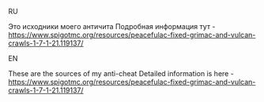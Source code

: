 RU

Это исходники моего античита
Подробная информация тут - https://www.spigotmc.org/resources/peacefulac-fixed-grimac-and-vulcan-crawls-1-7-1-21.119137/

EN

These are the sources of my anti-cheat
Detailed information is here - https://www.spigotmc.org/resources/peacefulac-fixed-grimac-and-vulcan-crawls-1-7-1-21.119137/
